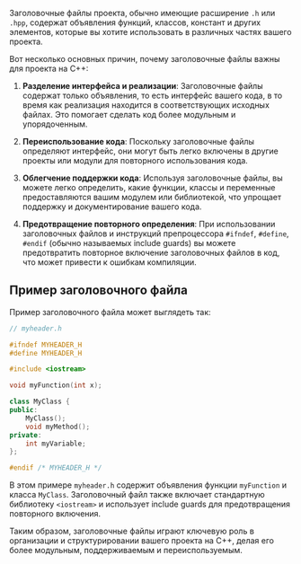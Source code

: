 Заголовочные файлы проекта, обычно имеющие расширение `.h` или `.hpp`, содержат объявления функций, классов, констант и других элементов, которые вы хотите использовать в различных частях вашего проекта.

Вот несколько основных причин, почему заголовочные файлы важны для проекта на C++:

1. **Разделение интерфейса и реализации**: Заголовочные файлы содержат только объявления, то есть интерфейс вашего кода, в то время как реализация находится в соответствующих исходных файлах. Это помогает сделать код более модульным и упорядоченным.

2. **Переиспользование кода**: Поскольку заголовочные файлы определяют интерфейс, они могут быть легко включены в другие проекты или модули для повторного использования кода.

3. **Облегчение поддержки кода**: Используя заголовочные файлы, вы можете легко определить, какие функции, классы и переменные предоставляются вашим модулем или библиотекой, что упрощает поддержку и документирование вашего кода.

4. **Предотвращение повторного определения**: При использовании заголовочных файлов и инструкций препроцессора `#ifndef`, `#define`, `#endif` (обычно называемых include guards) вы можете предотвратить повторное включение заголовочных файлов в код, что может привести к ошибкам компиляции.

## Пример заголовочного файла

Пример заголовочного файла может выглядеть так:

```cpp
// myheader.h

#ifndef MYHEADER_H
#define MYHEADER_H

#include <iostream>

void myFunction(int x);

class MyClass {
public:
    MyClass();
    void myMethod();
private:
    int myVariable;
};

#endif /* MYHEADER_H */
```

В этом примере `myheader.h` содержит объявления функции `myFunction` и класса `MyClass`. Заголовочный файл также включает стандартную библиотеку `<iostream>` и использует include guards для предотвращения повторного включения.

Таким образом, заголовочные файлы играют ключевую роль в организации и структурировании вашего проекта на C++, делая его более модульным, поддерживаемым и переиспользуемым.
